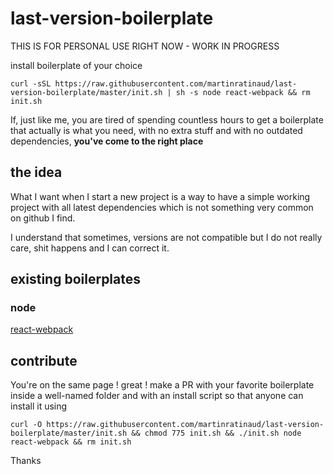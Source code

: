 # last-version-boilerplate

THIS IS FOR PERSONAL USE RIGHT NOW - WORK IN PROGRESS

install boilerplate of your choice

```
curl -sSL https://raw.githubusercontent.com/martinratinaud/last-version-boilerplate/master/init.sh | sh -s node react-webpack && rm init.sh
```


If, just like me, you are tired of spending countless hours to get a boilerplate that actually is what you need, with no extra stuff and with no outdated dependencies, **you've come to the right place**

## the idea

What I want when I start a new project is a way to have a simple working project with all latest dependencies which is not something very common on github I find.

I understand that sometimes, versions are not compatible but I do not really care, shit happens and I can correct it.

## existing boilerplates

### node

[react-webpack](./node/react-webpack)


## contribute

You're on the same page ! great ! make a PR with your favorite boilerplate inside a well-named folder and with an install script so that anyone can install it using

`curl -O https://raw.githubusercontent.com/martinratinaud/last-version-boilerplate/master/init.sh && chmod 775 init.sh && ./init.sh node react-webpack && rm init.sh`

Thanks
